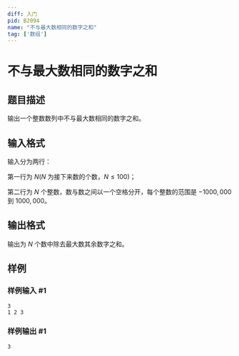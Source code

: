 ```yaml
---
diff: 入门
pid: B2094
name: "不与最大数相同的数字之和"
tag: ['数组']
---
```

# 不与最大数相同的数字之和
## 题目描述

输出一个整数数列中不与最大数相同的数字之和。
## 输入格式

输入分为两行：

第一行为 $N(N$ 为接下来数的个数，$N \le 100)$；

第二行为 $N$ 个整数，数与数之间以一个空格分开，每个整数的范围是 $-1000,000$ 到 $1000,000$。
## 输出格式

输出为 $N$ 个数中除去最大数其余数字之和。
## 样例

### 样例输入 #1
```
3
1 2 3 
```
### 样例输出 #1
```
3

```
